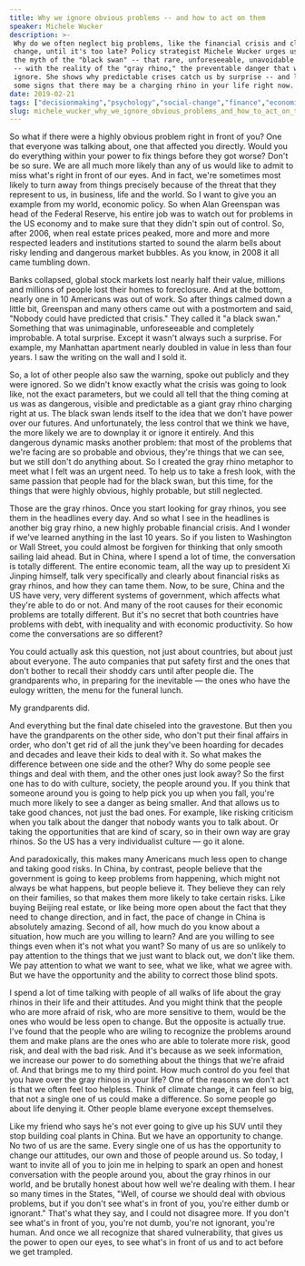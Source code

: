```yaml
---
title: Why we ignore obvious problems -- and how to act on them
speaker: Michele Wucker
description: >-
 Why do we often neglect big problems, like the financial crisis and climate
 change, until it's too late? Policy strategist Michele Wucker urges us to replace
 the myth of the "black swan" -- that rare, unforeseeable, unavoidable catastrophe
 -- with the reality of the "gray rhino," the preventable danger that we choose to
 ignore. She shows why predictable crises catch us by surprise -- and lays out
 some signs that there may be a charging rhino in your life right now.
date: 2019-02-21
tags: ["decisionmaking","psychology","social-change","finance","economics","climate-change","personal-growth"]
slug: michele_wucker_why_we_ignore_obvious_problems_and_how_to_act_on_them
---
```


So what if there were a highly obvious problem right in front of you? One that everyone
was talking about, one that affected you directly. Would you do everything within your
power to fix things before they got worse? Don't be so sure. We are all much more likely
than any of us would like to admit to miss what's right in front of our eyes. And in fact,
we're sometimes most likely to turn away from things precisely because of the threat that
they represent to us, in business, life and the world. So I want to give you an example
from my world, economic policy. So when Alan Greenspan was head of the Federal Reserve,
his entire job was to watch out for problems in the US economy and to make sure that they
didn't spin out of control. So, after 2006, when real estate prices peaked, more and more
and more respected leaders and institutions started to sound the alarm bells about risky
lending and dangerous market bubbles. As you know, in 2008 it all came tumbling
down.

Banks collapsed, global stock markets lost nearly half their value, millions and millions
of people lost their homes to foreclosure. And at the bottom, nearly one in 10 Americans
was out of work. So after things calmed down a little bit, Greenspan and many others came
out with a postmortem and said, "Nobody could have predicted that crisis." They called it
"a black swan." Something that was unimaginable, unforeseeable and completely improbable.
A total surprise. Except it wasn't always such a surprise. For example, my Manhattan
apartment nearly doubled in value in less than four years. I saw the writing on the wall
and I sold it.

So, a lot of other people also saw the warning, spoke out publicly and they were ignored.
So we didn't know exactly what the crisis was going to look like, not the exact
parameters, but we could all tell that the thing coming at us was as dangerous, visible
and predictable as a giant gray rhino charging right at us. The black swan lends itself to
the idea that we don't have power over our futures. And unfortunately, the less control
that we think we have, the more likely we are to downplay it or ignore it entirely. And
this dangerous dynamic masks another problem: that most of the problems that we're facing
are so probable and obvious, they're things that we can see, but we still don't do
anything about. So I created the gray rhino metaphor to meet what I felt was an urgent
need. To help us to take a fresh look, with the same passion that people had for the black
swan, but this time, for the things that were highly obvious, highly probable, but still
neglected.

Those are the gray rhinos. Once you start looking for gray rhinos, you see them in the
headlines every day. And so what I see in the headlines is another big gray rhino, a new
highly probable financial crisis. And I wonder if we've learned anything in the last 10
years. So if you listen to Washington or Wall Street, you could almost be forgiven for
thinking that only smooth sailing laid ahead. But in China, where I spend a lot of time,
the conversation is totally different. The entire economic team, all the way up to
president Xi Jinping himself, talk very specifically and clearly about financial risks as
gray rhinos, and how they can tame them. Now, to be sure, China and the US have very, very
different systems of government, which affects what they're able to do or not. And many of
the root causes for their economic problems are totally different. But it's no secret that
both countries have problems with debt, with inequality and with economic productivity. So
how come the conversations are so different?

You could actually ask this question, not just about countries, but about just about
everyone. The auto companies that put safety first and the ones that don't bother to
recall their shoddy cars until after people die. The grandparents who, in preparing for
the inevitable — the ones who have the eulogy written, the menu for the funeral
lunch.

My grandparents did.

And everything but the final date chiseled into the gravestone. But then you have the
grandparents on the other side, who don't put their final affairs in order, who don't get
rid of all the junk they've been hoarding for decades and decades and leave their kids to
deal with it. So what makes the difference between one side and the other? Why do some
people see things and deal with them, and the other ones just look away? So the first one
has to do with culture, society, the people around you. If you think that someone around
you is going to help pick you up when you fall, you're much more likely to see a danger as
being smaller. And that allows us to take good chances, not just the bad ones. For
example, like risking criticism when you talk about the danger that nobody wants you to
talk about. Or taking the opportunities that are kind of scary, so in their own way are
gray rhinos. So the US has a very individualist culture — go it alone.

And paradoxically, this makes many Americans much less open to change and taking good
risks. In China, by contrast, people believe that the government is going to keep problems
from happening, which might not always be what happens, but people believe it. They
believe they can rely on their families, so that makes them more likely to take certain
risks. Like buying Beijing real estate, or like being more open about the fact that they
need to change direction, and in fact, the pace of change in China is absolutely
amazing. Second of all, how much do you know about a situation, how much are you willing to
learn? And are you willing to see things even when it's not what you want? So many of us
are so unlikely to pay attention to the things that we just want to black out, we don't
like them. We pay attention to what we want to see, what we like, what we agree with. But
we have the opportunity and the ability to correct those blind spots.

I spend a lot of time talking with people of all walks of life about the gray rhinos in
their life and their attitudes. And you might think that the people who are more afraid of
risk, who are more sensitive to them, would be the ones who would be less open to change.
But the opposite is actually true. I've found that the people who are wiling to recognize
the problems around them and make plans are the ones who are able to tolerate more risk,
good risk, and deal with the bad risk. And it's because as we seek information, we
increase our power to do something about the things that we're afraid of. And that brings
me to my third point. How much control do you feel that you have over the gray rhinos in
your life? One of the reasons we don't act is that we often feel too helpless. Think of
climate change, it can feel so big, that not a single one of us could make a difference.
So some people go about life denying it. Other people blame everyone except
themselves.

Like my friend who says he's not ever going to give up his SUV until they stop building
coal plants in China. But we have an opportunity to change. No two of us are the same.
Every single one of us has the opportunity to change our attitudes, our own and those of
people around us. So today, I want to invite all of you to join me in helping to spark an
open and honest conversation with the people around you, about the gray rhinos in our
world, and be brutally honest about how well we're dealing with them. I hear so many times
in the States, "Well, of course we should deal with obvious problems, but if you don't see
what's in front of you, you're either dumb or ignorant." That's what they say, and I could
not disagree more. If you don't see what's in front of you, you're not dumb, you're not
ignorant, you're human. And once we all recognize that shared vulnerability, that gives us
the power to open our eyes, to see what's in front of us and to act before we get
trampled.

<!--
ad_duration=3.33
comment_count=25
event="TED Salon U.S. Air Force"
external_start_time=0
has_talk_citation=1
intro_duration=11.82
is_subtitle_required="False"
is_talk_featured="True"
language="en"
language_swap="False"
native_language="en"
number_of_related_talks=6
number_of_speakers=1
number_of_subtitled_videos=25
number_of_tags=7
number_of_talk_download_languages=25
number_of_talk_more_resources=0
number_of_talk_recommendations=1
number_of_talks_take_actions=2
post_ad_duration=0.83
published_timestamp="2019-05-01 14:48:24"
recording_date="2019-02-21"
speaker_description="Author, policy analyst"
speaker_is_published=1
speaker_name="Michele Wucker"
talk_more_resources=[]
talk_name="Why we ignore obvious problems -- and how to act on them"
talk_recommendations_blurb="More resources curated by Michele Wucker"
talks_tags=["decisionmaking","psychology","social-change","finance","economics","climate-change","personal-growth"]
url_audio="https://download.ted.com/talks/MicheleWucker_2019S.mp3?apikey=acme-roadrunner"
url_photo_speaker="https://pe.tedcdn.com/images/ted/697bc357cee25767b3e0ef12a0ab8b5c1660d30a_254x191.jpg"
url_photo_talk="https://s3.amazonaws.com/talkstar-photos/uploads/b22db07e-d56e-434c-9e78-e5673c2ccaf2/MicheleWucker_2019S-embed.jpg"
url_webpage="https://www.ted.com/talks/michele_wucker_why_we_ignore_obvious_problems_and_how_to_act_on_them"
video_type_name="TED Salon Talk (partner)"
-->